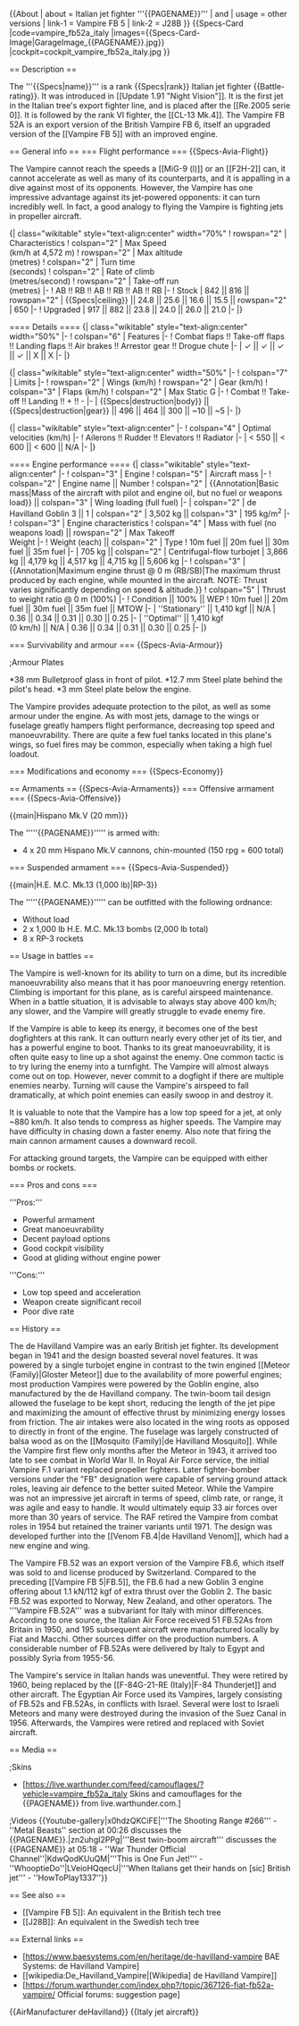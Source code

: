 {{About
| about = Italian jet fighter '''{{PAGENAME}}'''
| and
| usage = other versions
| link-1 = Vampire FB 5
| link-2 = J28B
}}
{{Specs-Card
|code=vampire_fb52a_italy
|images={{Specs-Card-Image|GarageImage_{{PAGENAME}}.jpg}}
|cockpit=cockpit_vampire_fb52a_italy.jpg
}}

== Description ==

<!-- ''In the description, the first part should be about the history of and the creation and combat usage of the aircraft, as well as its key features. In the second part, tell the reader about the aircraft in the game. Insert a screenshot of the vehicle, so that if the novice player does not remember the vehicle by name, he will immediately understand what kind of vehicle the article is talking about.'' -->

The '''{{Specs|name}}''' is a rank {{Specs|rank}} Italian jet fighter {{Battle-rating}}. It was introduced in [[Update 1.91 "Night Vision"]]. It is the first jet in the Italian tree's export fighter line, and is placed after the [[Re.2005 serie 0]]. It is followed by the rank VI fighter, the [[CL-13 Mk.4]]. The Vampire FB 52A is an export version of the British Vampire FB 6, itself an upgraded version of the [[Vampire FB 5]] with an improved engine.

== General info ==
=== Flight performance ===
{{Specs-Avia-Flight}}

<!-- ''Describe how the aircraft behaves in the air. Speed, manoeuvrability, acceleration and allowable loads - these are the most important characteristics of the vehicle.'' -->

The Vampire cannot reach the speeds a [[MiG-9 (l)]] or an [[F2H-2]] can, it cannot accelerate as well as many of its counterparts, and it is appalling in a dive against most of its opponents. However, the Vampire has one impressive advantage against its jet-powered opponents: it can turn incredibly well. In fact, a good analogy to flying the Vampire is fighting jets in propeller aircraft.

{| class="wikitable" style="text-align:center" width="70%"
! rowspan="2" | Characteristics
! colspan="2" | Max Speed<br>(km/h at 4,572 m)
! rowspan="2" | Max altitude<br>(metres)
! colspan="2" | Turn time<br>(seconds)
! colspan="2" | Rate of climb<br>(metres/second)
! rowspan="2" | Take-off run<br>(metres)
|-
! AB !! RB !! AB !! RB !! AB !! RB
|-
! Stock
| 842 || 816 || rowspan="2" | {{Specs|ceiling}} || 24.8 || 25.6 || 16.6 || 15.5 || rowspan="2" | 650
|-
! Upgraded
| 917 || 882 || 23.8 || 24.0 || 26.0 || 21.0
|-
|}

==== Details ====
{| class="wikitable" style="text-align:center" width="50%"
|-
! colspan="6" | Features
|-
! Combat flaps !! Take-off flaps !! Landing flaps !! Air brakes !! Arrestor gear !! Drogue chute
|-
| ✓ || ✓ || ✓ || ✓ || X || X <!-- ✓ -->
|-
|}

{| class="wikitable" style="text-align:center" width="50%"
|-
! colspan="7" | Limits
|-
! rowspan="2" | Wings (km/h)
! rowspan="2" | Gear (km/h)
! colspan="3" | Flaps (km/h)
! colspan="2" | Max Static G
|-
! Combat !! Take-off !! Landing !! + !! -
|-
| {{Specs|destruction|body}} || {{Specs|destruction|gear}} || 496 || 464 || 300 || ~10 || ~5
|-
|}

{| class="wikitable" style="text-align:center"
|-
! colspan="4" | Optimal velocities (km/h)
|-
! Ailerons !! Rudder !! Elevators !! Radiator
|-
| < 550 || < 600 || < 600 || N/A
|-
|}

==== Engine performance ====
{| class="wikitable" style="text-align:center"
|-
! colspan="3" | Engine
! colspan="5" | Aircraft mass
|-
! colspan="2" | Engine name || Number
! colspan="2" | {{Annotation|Basic mass|Mass of the aircraft with pilot and engine oil, but no fuel or weapons load}} || colspan="3" | Wing loading (full fuel)
|-
| colspan="2" | de Havilland Goblin 3 || 1
| colspan="2" | 3,502 kg || colspan="3" | 195 kg/m<sup>2</sup>
|-
! colspan="3" | Engine characteristics
! colspan="4" | Mass with fuel (no weapons load) || rowspan="2" | Max Takeoff<br>Weight
|-
! Weight (each) || colspan="2" | Type
! 10m fuel || 20m fuel || 30m fuel || 35m fuel
|-
| 705 kg || colspan="2" | Centrifugal-flow turbojet
| 3,866 kg || 4,179 kg || 4,517 kg || 4,715 kg || 5,606 kg
|-
! colspan="3" | {{Annotation|Maximum engine thrust @ 0 m (RB/SB)|The maximum thrust produced by each engine, while mounted in the aircraft. NOTE: Thrust varies significantly depending on speed & altitude.}}
! colspan="5" | Thrust to weight ratio @ 0 m (100%)
|-
! Condition || 100% || WEP
! 10m fuel || 20m fuel || 30m fuel || 35m fuel || MTOW
|-
| ''Stationary'' || 1,410 kgf || N/A
| 0.36 || 0.34 || 0.31 || 0.30 || 0.25
|-
| ''Optimal'' || 1,410 kgf<br>(0 km/h) || N/A
| 0.36 || 0.34 || 0.31 || 0.30 || 0.25
|-
|}

=== Survivability and armour ===
{{Specs-Avia-Armour}}

<!-- ''Examine the survivability of the aircraft. Note how vulnerable the structure is and how secure the pilot is, whether the fuel tanks are armoured, etc. Describe the armour, if there is any, and also mention the vulnerability of other critical aircraft systems.'' -->

;Armour Plates

*38 mm Bulletproof glass in front of pilot.
*12.7 mm Steel plate behind the pilot's head.
\*3 mm Steel plate below the engine.

The Vampire provides adequate protection to the pilot, as well as some armour under the engine. As with most jets, damage to the wings or fuselage greatly hampers flight performance, decreasing top speed and manoeuvrability. There are quite a few fuel tanks located in this plane's wings, so fuel fires may be common, especially when taking a high fuel loadout.

=== Modifications and economy ===
{{Specs-Economy}}

== Armaments ==
{{Specs-Avia-Armaments}}
=== Offensive armament ===
{{Specs-Avia-Offensive}}

<!-- ''Describe the offensive armament of the aircraft, if any. Describe how effective the cannons and machine guns are in a battle, and also what belts or drums are better to use. If there is no offensive weaponry, delete this subsection.'' -->

{{main|Hispano Mk.V (20 mm)}}

The '''''{{PAGENAME}}''''' is armed with:

- 4 x 20 mm Hispano Mk.V cannons, chin-mounted (150 rpg = 600 total)

=== Suspended armament ===
{{Specs-Avia-Suspended}}

<!-- ''Describe the aircraft's suspended armament: additional cannons under the wings, bombs, rockets and torpedoes. This section is especially important for bombers and attackers. If there is no suspended weaponry remove this subsection.'' -->

{{main|H.E. M.C. Mk.13 (1,000 lb)|RP-3}}

The '''''{{PAGENAME}}''''' can be outfitted with the following ordnance:

- Without load
- 2 x 1,000 lb H.E. M.C. Mk.13 bombs (2,000 lb total)
- 8 x RP-3 rockets

== Usage in battles ==

<!-- ''Describe the tactics of playing in the aircraft, the features of using aircraft in a team and advice on tactics. Refrain from creating a "guide" - do not impose a single point of view, but instead, give the reader food for thought. Examine the most dangerous enemies and give recommendations on fighting them. If necessary, note the specifics of the game in different modes (AB, RB, SB).'' -->

The Vampire is well-known for its ability to turn on a dime, but its incredible manoeuvrability also means that it has poor manoeuvring energy retention. Climbing is important for this plane, as is careful airspeed maintenance. When in a battle situation, it is advisable to always stay above 400 km/h; any slower, and the Vampire will greatly struggle to evade enemy fire.

If the Vampire is able to keep its energy, it becomes one of the best dogfighters at this rank. It can outturn nearly every other jet of its tier, and has a powerful engine to boot. Thanks to its great manoeuvrability, it is often quite easy to line up a shot against the enemy. One common tactic is to try luring the enemy into a turnfight. The Vampire will almost always come out on top. However, never commit to a dogfight if there are multiple enemies nearby. Turning will cause the Vampire's airspeed to fall dramatically, at which point enemies can easily swoop in and destroy it.

It is valuable to note that the Vampire has a low top speed for a jet, at only ~880 km/h. It also tends to compress as higher speeds. The Vampire may have difficulty in chasing down a faster enemy. Also note that firing the main cannon armament causes a downward recoil.

For attacking ground targets, the Vampire can be equipped with either bombs or rockets.

=== Pros and cons ===

<!-- ''Summarise and briefly evaluate the vehicle in terms of its characteristics and combat effectiveness. Mark its pros and cons in the bulleted list. Try not to use more than 6 points for each of the characteristics. Avoid using categorical definitions such as "bad", "good" and the like - use substitutions with softer forms such as "inadequate" and "effective".'' -->

'''Pros:'''

- Powerful armament
- Great manoeuvrability
- Decent payload options
- Good cockpit visibility
- Good at gliding without engine power

'''Cons:'''

- Low top speed and acceleration
- Weapon create significant recoil
- Poor dive rate

== History ==

<!-- ''Describe the history of the creation and combat usage of the aircraft in more detail than in the introduction. If the historical reference turns out to be too long, take it to a separate article, taking a link to the article about the vehicle and adding a block "/History" (example: <nowiki>https://wiki.warthunder.com/(Vehicle-name)/History</nowiki>) and add a link to it here using the <code>main</code> template. Be sure to reference text and sources by using <code><nowiki><ref></ref></nowiki></code>, as well as adding them at the end of the article with <code><nowiki><references /></nowiki></code>. This section may also include the vehicle's dev blog entry (if applicable) and the in-game encyclopedia description (under <code><nowiki>=== In-game description ===</nowiki></code>, also if applicable).'' -->

The de Havilland Vampire was an early British jet fighter. Its development began in 1941 and the design boasted several novel features. It was powered by a single turbojet engine in contrast to the twin engined [[Meteor (Family)|Gloster Meteor]] due to the availability of more powerful engines; most production Vampires were powered by the Goblin engine, also manufactured by the de Havilland company. The twin-boom tail design allowed the fuselage to be kept short, reducing the length of the jet pipe and maximizing the amount of effective thrust by minimizing energy losses from friction. The air intakes were also located in the wing roots as opposed to directly in front of the engine. The fuselage was largely constructed of balsa wood as on the [[Mosquito (Family)|de Havilland Mosquito]]. While the Vampire first flew only months after the Meteor in 1943, it arrived too late to see combat in World War II. In Royal Air Force service, the initial Vampire F.1 variant replaced propeller fighters. Later fighter-bomber versions under the "FB" designation were capable of serving ground attack roles, leaving air defence to the better suited Meteor. While the Vampire was not an impressive jet aircraft in terms of speed, climb rate, or range, it was agile and easy to handle. It would ultimately equip 33 air forces over more than 30 years of service. The RAF retired the Vampire from combat roles in 1954 but retained the trainer variants until 1971. The design was developed further into the [[Venom FB.4|de Havilland Venom]], which had a new engine and wing.

The Vampire FB.52 was an export version of the Vampire FB.6, which itself was sold to and license produced by Switzerland. Compared to the preceding [[Vampire FB 5|FB.5]], the FB.6 had a new Goblin 3 engine offering about 1.1 kN/112 kgf of extra thrust over the Goblin 2. The basic FB.52 was exported to Norway, New Zealand, and other operators. The '''Vampire FB.52A''' was a subvariant for Italy with minor differences. According to one source, the Italian Air Force received 51 FB.52As from Britain in 1950, and 195 subsequent aircraft were manufactured locally by Fiat and Macchi. Other sources differ on the production numbers. A considerable number of FB.52As were delivered by Italy to Egypt and possibly Syria from 1955-56.

The Vampire's service in Italian hands was uneventful. They were retired by 1960, being replaced by the [[F-84G-21-RE (Italy)|F-84 Thunderjet]] and other aircraft. The Egyptian Air Force used its Vampires, largely consisting of FB.52s and FB.52As, in conflicts with Israel. Several were lost to Israeli Meteors and many were destroyed during the invasion of the Suez Canal in 1956. Afterwards, the Vampires were retired and replaced with Soviet aircraft.

== Media ==

<!-- ''Excellent additions to the article would be video guides, screenshots from the game, and photos.'' -->

;Skins

- [https://live.warthunder.com/feed/camouflages/?vehicle=vampire_fb52a_italy Skins and camouflages for the {{PAGENAME}} from live.warthunder.com.]

;Videos
{{Youtube-gallery|x0hdzQKCiFE|'''The Shooting Range #266''' - ''Metal Beasts'' section at 00:26 discusses the {{PAGENAME}}.|zn2uhgI2PPg|'''Best twin-boom aircraft''' discusses the {{PAGENAME}} at 05:18 - ''War Thunder Official Channel''|KdwQodKUuQM|'''This is One Fun Jet!''' - ''WhooptieDo''|LVeioHQqecU|'''When Italians get their hands on [sic] British jet''' - ''HowToPlay1337''}}

== See also ==

<!-- ''Links to the articles on the War Thunder Wiki that you think will be useful for the reader, for example:''
* ''reference to the series of the aircraft;''
* ''links to approximate analogues of other nations and research trees.'' -->

- [[Vampire FB 5]]: An equivalent in the British tech tree
- [[J28B]]: An equivalent in the Swedish tech tree

== External links ==

<!-- ''Paste links to sources and external resources, such as:''
* ''topic on the official game forum;''
* ''other literature.'' -->

- [https://www.baesystems.com/en/heritage/de-havilland-vampire BAE Systems: de Havilland Vampire]
- [[wikipedia:De_Havilland_Vampire|[Wikipedia] de Havilland Vampire]]
- [https://forum.warthunder.com/index.php?/topic/367126-fiat-fb52a-vampire/ Official forums: suggestion page]

{{AirManufacturer deHavilland}}
{{Italy jet aircraft}}
